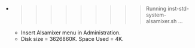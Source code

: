 * >>>>>>>>> Running inst-std-system-alsamixer.sh ...
  * Insert Alsamixer menu in Administration.
  * Disk size = 3626860K. Space Used = 4K.
